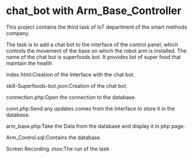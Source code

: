 # chat_bot with Arm_Base_Controller

This project contains the third task of IoT department of the smart methods company.

The task is to add a chat bot to the interface of the control panel, which controls the movement of the base on which the robot arm is installed.
The name of the chat bot is superfoods bot. It provides list of super food that maintain the health

index.html:Creation of the Interface with the chat bot.

skill-Superfoods-bot.json:Creation of the chat bot.

connection.php:Open the connection to the database. 

conn.php:Send any updates comes from the Interface to store it in the database.

arm_base.php:Take the Data from the database and display it in php page.          

Arm_Control.sql:Contains the  database     
   
Screen Recording .mov:The run of the task

